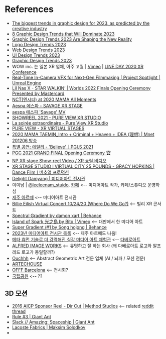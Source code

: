 # References
- [The biggest trends in graphic design for 2023, as predicted by the creative industry](https://www.creativeboom.com/features/biggest-trends-in-graphic-design-for-2023/)
- [8 Graphic Design Trends that Will Dominate 2023](https://venngage.com/blog/graphic-design-trends/)
- [Graphic Design Trends 2023 Are Shaping the New Reality](https://graphicmama.com/blog/graphic-design-trends-2023/)
- [Logo Design Trends 2023](https://youtu.be/gUyzvx_Mes0)
- [Web Design Trends 2023](https://youtu.be/jbMrZScik_U)
- [UI Design Trends 2023](https://youtu.be/an5LH3K44ks)
- [Graphic Design Trends 2023](https://youtu.be/gdbJx_mNYRQ)
- WOW inc. 는 일본 XR 업체, 아주 고퀄 | [Vimeo](https://vimeo.com/wowinc) | [LINE DAY 2020 XR Conference](https://www.w0w.co.jp/en/works/lineday2020)
- [Real-Time In-Camera VFX for Next-Gen Filmmaking | Project Spotlight | Unreal Engine](https://youtu.be/bErPsq5kPzE)
- [Lil Nas X - STAR WALKIN’ | Worlds 2022 Finals Opening Ceremony Presented by Mastercard](https://youtu.be/PeLAIPQ_rZo)
- [NCT(엔시티) at 2020 MAMA All Moments](https://youtu.be/b4YG_8QF59I)
- [Aespa 에스파 - SAVAGE XR STAGE](https://youtu.be/IbUWKK5TkWU)
- [aespa 에스파 'Savage' MV](https://youtu.be/WPdWvnAAurg)
- [SHOWREEL 2021 - PURE VIEW XR STUDIO](https://youtu.be/q-q5NHDxbdo)
- [La soirée extraordinaire - Pure View XR Studio](https://youtu.be/RjIfL2LUhsk)
- [PURE VIEW - XR VIRTUAL STAGES](https://youtu.be/OKYYIjlQ-C0)
- [2020 MAMA TAEMIN_Intro + Criminal + Heaven + IDEA (理想) | Mnet 201206 방송](https://youtu.be/fEKVyfsYnuM)
- [특별 공연: 에일리 - 'Believe'｜PGI.S 2021](https://youtu.be/4z2YqBjQkxk)
- [PGC 2021 GRAND FINAL Opening Ceremony 🏆](https://youtu.be/zwmp3GcVNxI)
- [NP XR stage Show-reel Video / XR 쇼릴 비디오](https://youtu.be/bHPKSDi2Jy8)
- [XR STAGE STUDIO l VIRTUAL CITY 25 POUNDS - GRACY HOPKINS | Dance Filmㅣ버추얼 프로덕션](https://youtu.be/NOam8c3kICo)
- [Delight Damyang | 미디어아트 전시관](http://delightdamyang.co.kr)
- 이이남 | [@leeleenam_stuido](https://www.instagram.com/leeleenam_studio/), [카페](https://blog.naver.com/eoeo2828/222122260504) <-- 미디어아트 작가, 카페/스튜디오 운영하심
- [제주 아르떼](https://artemuseum.com/) <-- 미디어아트 전시관
- [Billie Eilish Virtual Concert 10/24/20 (Where Do We Go?)](https://youtu.be/HsW_3gegrgw) <-- 빌리 XR 콘서트
- [Spectral Gradient by damon xart | Behance](https://www.behance.net/gallery/156583253/Spectral-Gradient)
- [Island of Spark 光之島 by Bito | Vimeo](https://vimeo.com/598611057) <-- 대만에서 한 미디어 아트
- [Super Gradient /#1 by Song hojong | Behance](https://www.behance.net/gallery/49937711/Super-Gradient-1)
- [2023년 미디어아트 전시관 목록](https://blooloop.com/museum/in-depth/new-museums-2023/) <-- 제주 아르떼도 나옴!
- [메타 휴먼 기술로 더 강력해진 실감 미디어 아트 체험관](https://youtu.be/EM9Hgmao4q8) <-- [다베로아트](http://davvero-art.com/)
- [ALFRED IMAGE WORKS](https://aiw.co.kr/) <-- 유명하고 잘 하는 회사 (왜 다베로아트 로고와 알프레드 로고가 동일할까?)
- [Ouchhh](https://ouchhh.tv/) <-- Abstract Geometric Art 전문 업체 (AI / 뇌파 / 모션 전문)
- [ARTECHOUSE](https://www.artechouse.com/)
- [OFFF Barcelona](https://www.offf.barcelona/) <-- 전시회?
- [국립공원](https://www.knps.or.kr/portal/main.do) <-- ??

## 3D 모션
- [2016 AICP Sponsor Reel - Dir Cut | Method Studios](https://vimeo.com/169599296) <-- related [reddit thread](https://www.reddit.com/r/videos/comments/4ng5gy/vimeo_incredible_mocap_dance_routines_with_3d/)
- [Rule \#3 | Giant Ant](https://vimeo.com/139361478)
- [Slack // Amazing: Spaceship | Giant Ant](https://vimeo.com/150701872)
- [Lacoste Fabrics | Maksim Solodkov](https://vimeo.com/763044782)
- 